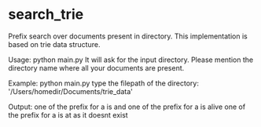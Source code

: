 # search_trie
Prefix search over documents present in directory.
This implementation is based on trie data structure.

Usage:
python main.py
It will ask for the input directory. Please mention the directory name where all your documents are present.

Example:
python main.py
type the filepath of the directory: '/Users/homedir/Documents/trie_data' 

Output: 
one of the prefix for a is and
one of the prefix for a is alive
one of the prefix for a is at
as it doesnt exist
